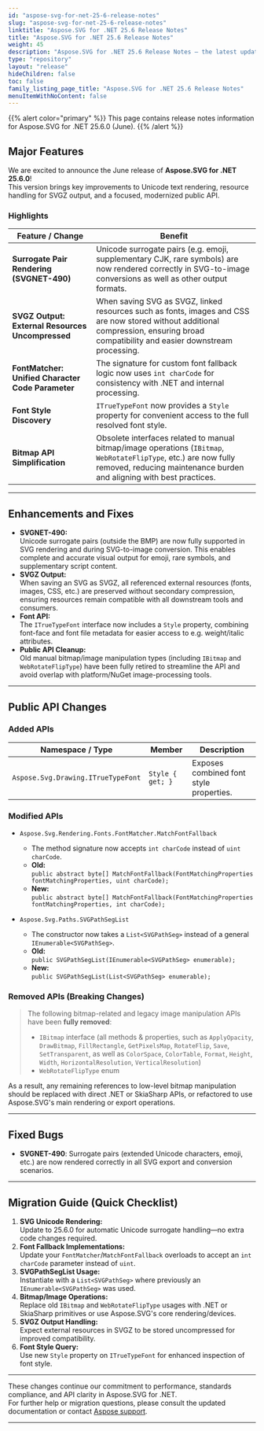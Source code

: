 ```yaml
---
id: "aspose-svg-for-net-25-6-release-notes"
slug: "aspose-svg-for-net-25-6-release-notes"
linktitle: "Aspose.SVG for .NET 25.6 Release Notes"
title: "Aspose.SVG for .NET 25.6 Release Notes"
weight: 45
description: "Aspose.SVG for .NET 25.6 Release Notes – the latest updates and fixes."
type: "repository"
layout: "release"
hideChildren: false
toc: false
family_listing_page_title: "Aspose.SVG for .NET 25.6 Release Notes"
menuItemWithNoContent: false
---
```

{{% alert color="primary" %}}
This page contains release notes information for Aspose.SVG for .NET 25.6.0 (June).
{{% /alert %}}

## Major Features

We are excited to announce the June release of **Aspose.SVG for .NET 25.6.0**!  
This version brings key improvements to Unicode text rendering, resource handling for SVGZ output, and a focused, modernized public API.

### Highlights

| Feature / Change | Benefit |
|------------------|---------|
| **Surrogate Pair Rendering (SVGNET-490)** | Unicode surrogate pairs (e.g. emoji, supplementary CJK, rare symbols) are now rendered correctly in SVG-to-image conversions as well as other output formats. |
| **SVGZ Output: External Resources Uncompressed** | When saving SVG as SVGZ, linked resources such as fonts, images and CSS are now stored without additional compression, ensuring broad compatibility and easier downstream processing. |
| **FontMatcher: Unified Character Code Parameter** | The signature for custom font fallback logic now uses `int charCode` for consistency with .NET and internal processing. |
| **Font Style Discovery** | `ITrueTypeFont` now provides a `Style` property for convenient access to the full resolved font style. |
| **Bitmap API Simplification** | Obsolete interfaces related to manual bitmap/image operations (`IBitmap`, `WebRotateFlipType`, etc.) are now fully removed, reducing maintenance burden and aligning with best practices. |

---

## Enhancements and Fixes

- **SVGNET-490:**  
  Unicode surrogate pairs (outside the BMP) are now fully supported in SVG <text> rendering and during SVG-to-image conversion. This enables complete and accurate visual output for emoji, rare symbols, and supplementary script content.
- **SVGZ Output:**  
  When saving an SVG as SVGZ, all referenced external resources (fonts, images, CSS, etc.) are preserved without secondary compression, ensuring resources remain compatible with all downstream tools and consumers.
- **Font API:**  
  The `ITrueTypeFont` interface now includes a `Style` property, combining font-face and font file metadata for easier access to e.g. weight/italic attributes.
- **Public API Cleanup:**  
  Old manual bitmap/image manipulation types (including `IBitmap` and `WebRotateFlipType`) have been fully retired to streamline the API and avoid overlap with platform/NuGet image-processing tools.

---

## Public API Changes

### **Added APIs**

| Namespace / Type | Member | Description |
|------------------|--------|-------------|
| `Aspose.Svg.Drawing.ITrueTypeFont` | `Style { get; }` | Exposes combined font style properties. |

### **Modified APIs**

- `Aspose.Svg.Rendering.Fonts.FontMatcher.MatchFontFallback`
  - The method signature now accepts `int charCode` instead of `uint charCode`.
  - **Old:**  
    `public abstract byte[] MatchFontFallback(FontMatchingProperties fontMatchingProperties, uint charCode);`
  - **New:**  
    `public abstract byte[] MatchFontFallback(FontMatchingProperties fontMatchingProperties, int charCode);`

- `Aspose.Svg.Paths.SVGPathSegList`
  - The constructor now takes a `List<SVGPathSeg>` instead of a general `IEnumerable<SVGPathSeg>`.
  - **Old:**  
    `public SVGPathSegList(IEnumerable<SVGPathSeg> enumerable);`
  - **New:**  
    `public SVGPathSegList(List<SVGPathSeg> enumerable);`

### **Removed APIs (Breaking Changes)**

> The following bitmap-related and legacy image manipulation APIs have been **fully removed**:
>
> - `IBitmap` interface (all methods & properties, such as `ApplyOpacity`, `DrawBitmap`, `FillRectangle`, `GetPixelsMap`, `RotateFlip`, `Save`, `SetTransparent`, as well as `ColorSpace`, `ColorTable`, `Format`, `Height`, `Width`, `HorizontalResolution`, `VerticalResolution`)
> - `WebRotateFlipType` enum

As a result, any remaining references to low-level bitmap manipulation should be replaced with direct .NET or SkiaSharp APIs, or refactored to use Aspose.SVG's main rendering or export operations.

---

## Fixed Bugs

- **SVGNET-490**: Surrogate pairs (extended Unicode characters, emoji, etc.) are now rendered correctly in all SVG export and conversion scenarios.

---

## Migration Guide (Quick Checklist)

1. **SVG Unicode Rendering:**  
   Update to 25.6.0 for automatic Unicode surrogate handling—no extra code changes required.
2. **Font Fallback Implementations:**  
   Update your `FontMatcher`/`MatchFontFallback` overloads to accept an `int charCode` parameter instead of `uint`.
3. **SVGPathSegList Usage:**  
   Instantiate with a `List<SVGPathSeg>` where previously an `IEnumerable<SVGPathSeg>` was used.
4. **Bitmap/Image Operations:**  
   Replace old `IBitmap` and `WebRotateFlipType` usages with .NET or SkiaSharp primitives or use Aspose.SVG's core rendering/devices.
5. **SVGZ Output Handling:**  
   Expect external resources in SVGZ to be stored uncompressed for improved compatibility.
6. **Font Style Query:**  
   Use new `Style` property on `ITrueTypeFont` for enhanced inspection of font style.

---

These changes continue our commitment to performance, standards compliance, and API clarity in Aspose.SVG for .NET.  
For further help or migration questions, please consult the updated documentation or contact [Aspose support](https://forum.aspose.com/c/svg/33).

---